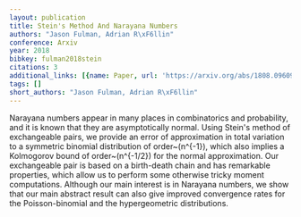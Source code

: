 ```yaml
---
layout: publication
title: Stein's Method And Narayana Numbers
authors: "Jason Fulman, Adrian R\xF6llin"
conference: Arxiv
year: 2018
bibkey: fulman2018stein
citations: 3
additional_links: [{name: Paper, url: 'https://arxiv.org/abs/1808.09609'}]
tags: []
short_authors: "Jason Fulman, Adrian R\xF6llin"
---
```

Narayana numbers appear in many places in combinatorics and probability, and
it is known that they are asymptotically normal. Using Stein's method of
exchangeable pairs, we provide an error of approximation in total variation to
a symmetric binomial distribution of order~\(n^\{-1\}\), which also implies a
Kolmogorov bound of order~\(n^\{-1/2\}\) for the normal approximation. Our
exchangeable pair is based on a birth-death chain and has remarkable
properties, which allow us to perform some otherwise tricky moment
computations. Although our main interest is in Narayana numbers, we show that
our main abstract result can also give improved convergence rates for the
Poisson-binomial and the hypergeometric distributions.